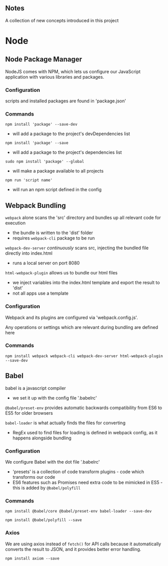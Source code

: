 ## Notes

A collection of new concepts introduced in this project

# Node

## Node Package Manager

NodeJS comes with NPM, which lets us configure our JavaScript application with various libraries and packages.

### Configuration

scripts and installed packages are found in 'package.json'

### Commands

`npm install 'package' --save-dev`

- will add a package to the project's devDependencies list

`npm install 'package' --save`

- will add a package to the project's dependencies list

`sudo npm install 'package' --global`

- will make a package available to all projects

`npm run 'script name'`

- will run an npm script defined in the config


## Webpack Bundling

`webpack` alone scans the 'src' directory and bundles up all relevant code for execution
- the bundle is written to the 'dist' folder
- requires `webpack-cli` package to be run

`webpack-dev-server` *continuously* scans src, injecting the bundled file directly into index.html
- runs a local server on port 8080

`html-webpack-plugin` allows us to bundle our html files
- we inject variables into the index.html template and export the result to 'dist'
- not all apps use a template

### Configuration

Webpack and its plugins are configured via 'webpack.config.js'.

Any operations or settings which are relevant during bundling are defined here

### Commands

`npm install webpack webpack-cli webpack-dev-server html-webpack-plugin --save-dev`


## Babel

babel is a javascript compiler
- we set it up with the config file '.babelrc'   

`@babel/preset-env` provides automatic backwards compatibility from ES6 to ES5 for older browsers

`babel-loader` is what actually finds the files for converting
- RegEx used to find files for loading is defined in webpack config, as it happens alongside bundling

### Configuration

We configure Babel with the dot file '.babelrc'
- 'presets' is a collection of code transform plugins - code which transforms our code
- ES6 features such as Promises need extra code to be mimicked in ES5 - this is added by `@babel/polyfill`

### Commands

`npm install @babel/core @babel/preset-env babel-loader --save-dev`

`npm install @babel/polyfill --save`

### Axios

We are using axios instead of `fetch()` for API calls because it automatically converts the result to JSON, and it provides better error handling.

`npm install axiom --save`